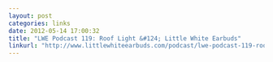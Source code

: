 ```yaml
---
layout: post
categories: links
date: 2012-05-14 17:00:32
title: "LWE Podcast 119: Roof Light &#124; Little White Earbuds"
linkurl: "http://www.littlewhiteearbuds.com/podcast/lwe-podcast-119-roof-light/"
---
```

